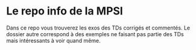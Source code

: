 # Le repo info de la MPSI

Dans ce repo vous trouverez les exos des TDs corrigés et commentés. Le dossier autre correspond à des exemples ne faisant pas partie des TDs mais intéressants à voir quand même.